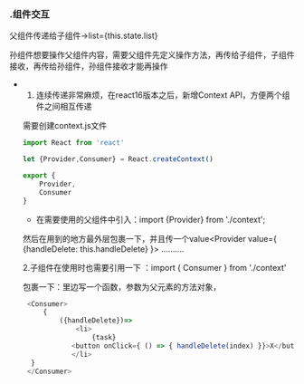 ### .组件交互

父组件传递给子组件->list={this.state.list} 

孙组件想要操作父组件内容，需要父组件先定义操作方法，再传给子组件，子组件接收，再传给孙组件，孙组件接收才能再操作

- 1. 连续传递非常麻烦，在react16版本之后，新增Context  API，方便两个组件之间相互传递

  需要创建context.js文件

  ```javascript
  import React from 'react'
  
  let {Provider,Consumer} = React.createContext()
  
  export {
      Provider,
      Consumer
  }
  ```

  - 在需要使用的父组件中引入：import {Provider} from './context'; 

  然后在用到的地方最外层包裹一下，并且传一个value<Provider value={ {handleDelete: this.handleDelete} }>  ..........</Provider> 

  2.子组件在使用时也需要引用一下  ：import { Consumer } from './context' 

  包裹一下：里边写一个函数，参数为父元素的方法对象，

  ```javascript
   <Consumer>
       {
           ({handleDelete})=>
               <li>
                   {task}
              <button onClick={ () => { handleDelete(index) }}>X</button>
              </li>
  	}
   </Consumer>
  ```

  